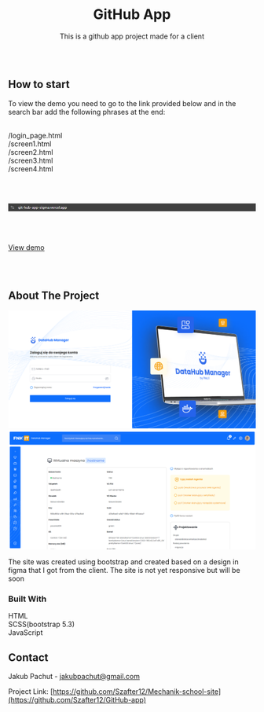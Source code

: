 <div align="center">
<h1 align="center">GitHub App</h1>

  <p align="center">
  This is a github app project made for a client 
</div>

<br><br>

## How to start  
To view the demo you need to go to the link provided below and in the search bar add the following phrases at the end:

<br>
/login_page.html

<br>
/screen1.html

<br>
/screen2.html

<br>
/screen3.html

<br>
/screen4.html

<br><br>

<img src='dist/img/how-to-open.png'>

<br><br>

<a href='https://git-hub-app-sigma.vercel.app/'>View demo</a>

<br><br>

## About The Project

<img src='dist/img/login.png'>
<img src='dist/img/example.png'>

The site was created using bootstrap and created based on a design in figma that I got from the client. The site is not yet responsive but will be soon  

### Built With

HTML
<br>
SCSS(bootstrap 5.3)
<br>
JavaScript
<br>

## Contact

Jakub Pachut - jakubpachut@gmail.com

Project Link: [https://github.com/Szafter12/Mechanik-school-site](https://github.com/Szafter12/GitHub-app)
